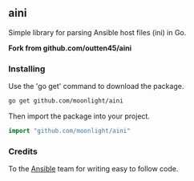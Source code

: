## aini

Simple library for parsing Ansible host files (ini) in Go.

**Fork from github.com/outten45/aini**

### Installing
Use the 'go get' command to download the package.
```bash
go get github.com/moonlight/aini
```

Then import the package into your project.
```go
import "github.com/moonlight/aini"
```
### Credits

To the [Ansible](https://github.com/ansible/ansible) team for writing easy to follow code.
